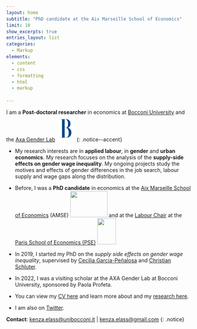 ```yaml
---
layout: home
subtitle: "PhD candidate at the Aix Marseille School of Economics"
limit: 10
show_excerpts: true
entries_layout: list
categories:
  - Markup
elements:
  - content
  - css
  - formatting
  - html
  - markup  
  
---
```


 I am a **Post-doctoral researcher** in economics at [Bocconi University](https://www.unibocconi.eu/wps/wcm/connect/bocconi/sitopubblico_en/navigation+tree/home) and the [Axa Gender Lab](https://genderlab.unibocconi.eu/)      <img src="https://github.com/elasskenza/website/blob/7e399b2f82bf268c70327b7de8a4663efb5eee8b/assets/Bocconi_logo.png?raw=true" width="50" height="70"> 
{: .notice--accent}


* My research interests are in **applied labour**, in **gender** and **urban economics**. My research focuses on the analysis of the **supply-side effects on gender wage inequality**. My ongoing projects study the motives and effects of gender differences in the job search, labour supply and wage gaps along the distribution.

  
*  Before, I was a **PhD candidate** in economics at the [Aix Marseille School of Economics](https://www.amse-aixmarseille.fr/en/members/elass) (AMSE)  <img src="https://user-images.githubusercontent.com/47663697/204860013-a02021b6-32d1-4e85-8696-f0c746508ed3.png" width="100" height="70">   and at the [Labour Chair](https://www.parisschoolofeconomics.eu/fr/programme-partenarial/chaires/chaire-travail/) at the [Paris School of Economics (PSE)](https://www.parisschoolofeconomics.eu/fr/programme-partenarial/chaires/chaire-travail/doctorants/) <img src="https://user-images.githubusercontent.com/47663697/204859845-4e7ee211-1020-4452-93ae-98c7c5ed9d2d.png" width="50" height="70"> 

* In 2019, I started my PhD on the <i>supply side effects on gender wage inequality</i>, supervised by [Cecilia Garcia-Peñalosa](https://sites.google.com/view/ceciliagarciapenalosa) and [Christian Schluter](https://christianschluter.github.io/).

* In 2022, I was a visiting scholar at the AXA Gender Lab at Bocconi University, sponsored by Paola Profeta.

* You can view my [CV here](https://elasskenza.github.io/website/cv/) and learn more about and my [research here](https://elasskenza.github.io/website/research/).

* I am also on [Twitter](https://twitter.com/ElassKenza).

<i class="fa fa-envelope"></i> **Contact**: kenza.elass@unibocconi.it | kenza.elass@gmail.com 
{: .notice}
